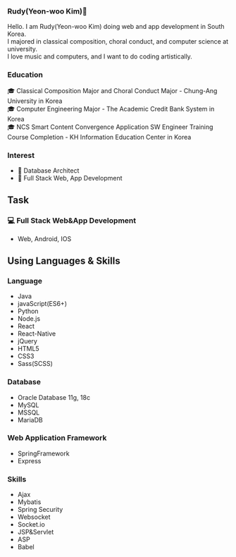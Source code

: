 ### Rudy(Yeon-woo Kim)👋

Hello. I am Rudy(Yeon-woo Kim) doing web and app development in South Korea.     
I majored in classical composition, choral conduct, and computer science at university.     
I love music and computers, and I want to do coding artistically.    

### Education

🎓 Classical Composition Major and Choral Conduct Major - Chung-Ang University in Korea     
🎓 Computer Engineering Major - The Academic Credit Bank System in Korea    
🎓 NCS Smart Content Convergence Application SW Engineer Training Course Completion - KH Information Education Center in Korea    

### Interest
* 🌱 Database Architect
* 🌱 Full Stack Web, App Development

## Task
### 💻 Full Stack Web&App Development
* Web, Android, IOS

## Using Languages & Skills
### Language
* Java
* javaScript(ES6+)
* Python
* Node.js
* React
* React-Native
* jQuery
* HTML5
* CSS3
* Sass(SCSS)

### Database
* Oracle Database 11g, 18c
* MySQL
* MSSQL
* MariaDB

### Web Application Framework
* SpringFramework
* Express

### Skills
* Ajax
* Mybatis
* Spring Security
* Websocket
* Socket.io
* JSP&Servlet
* ASP
* Babel

<!--
**ehdqkd616/ehdqkd616** is a ✨ _special_ ✨ repository because its `README.md` (this file) appears on your GitHub profile.

Here are some ideas to get you started:

- 🔭 I’m currently working on ...
- 🌱 I’m currently learning ...
- 👯 I’m looking to collaborate on ...
- 🤔 I’m looking for help with ...
- 💬 Ask me about ...
- 📫 How to reach me: ...
- 😄 Pronouns: ...
- ⚡ Fun fact: ...
-->
